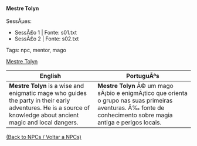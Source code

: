 ﻿
#### Mestre Tolyn

SessÃµes:  
- SessÃ£o 1 | Fonte: s01.txt  
- SessÃ£o 2 | Fonte: s02.txt

Tags: npc, mentor, mago

[Mestre Tolyn](mestre_tolyn.png)

| English | PortuguÃªs |
|---------|-----------|
| **Mestre Tolyn** is a wise and enigmatic mage who guides the party in their early adventures. He is a source of knowledge about ancient magic and local dangers. | **Mestre Tolyn** Ã© um mago sÃ¡bio e enigmÃ¡tico que orienta o grupo nas suas primeiras aventuras. Ã‰ fonte de conhecimento sobre magia antiga e perigos locais. |

[(Back to NPCs / Voltar a NPCs)](npcs_list.md)


























